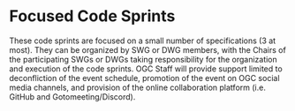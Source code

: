 # Focused Code Sprints

These code sprints are focused on a small number of specifications (3 at most). They can be organized by SWG or DWG members, with the Chairs of the participating SWGs or DWGs taking responsibility for the organization and execution of the code sprints. OGC Staff will provide support limited to deconfliction of the event schedule, promotion of the event on OGC social media channels, and provision of the online collaboration platform (i.e. GitHub and Gotomeeting/Discord).
